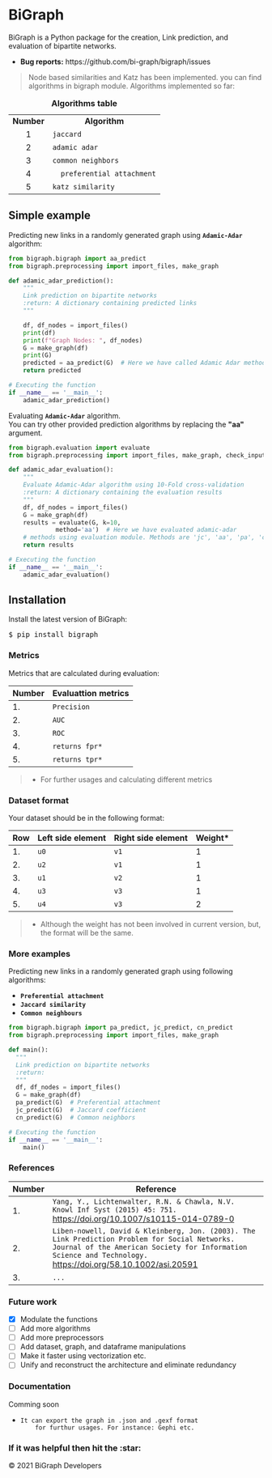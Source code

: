 <h1>BiGraph</h1>
<p>BiGraph is a Python package for the creation, Link prediction, and 
evaluation of bipartite networks.</p>

<ul>
<li><b>Bug reports:</b> https://github.com/bi-graph/bigraph/issues</li>
</ul>

> Node based similarities and Katz has been implemented. you can find algorithms in bigraph module.
Algorithms implemented so far:
  
<table>
<caption><b>Algorithms table</b></caption>
    <tr>
        <td><b>Number</b></td>
        <td align="center"><b>Algorithm</b></td>
    </tr>
    <tr>
        <td align="center">1</td>
        <td><code>jaccard</code></td>
    </tr>
    <tr>
        <td align="center">2</td>
        <td><code>adamic adar</code></td>
    </tr>
    <tr>
        <td align="center">3</td>
        <td><code>common neighbors</code></td>
    </tr>
    <tr>
        <td align="center">4</td>
        <td><code>	preferential attachment</code></td>
    </tr>
    <tr>
        <td align="center">5</td>
        <td><code>katz similarity</code></td>
    </tr>
</table>
 

<h2>Simple example</h2>
<p>Predicting new links in a randomly generated graph using 
<code><b>Adamic-Adar</b></code> algorithm:</p>

```python
from bigraph.bigraph import aa_predict
from bigraph.preprocessing import import_files, make_graph

def adamic_adar_prediction():
    """
    Link prediction on bipartite networks
    :return: A dictionary containing predicted links
    """

    df, df_nodes = import_files()
    print(df)
    print(f"Graph Nodes: ", df_nodes)
    G = make_graph(df)
    print(G)
    predicted = aa_predict(G)  # Here we have called Adamic Adar method from bigraph module
    return predicted

# Executing the function
if __name__ == '__main__':
    adamic_adar_prediction()
```
<p>Evaluating <code><b>Adamic-Adar</b></code> algorithm.<br>
You can try other provided prediction algorithms by replacing the <b>"aa"</b> argument.</p>

```python
from bigraph.evaluation import evaluate
from bigraph.preprocessing import import_files, make_graph, check_input_files

def adamic_adar_evaluation():
    """
    Evaluate Adamic-Adar algorithm using 10-Fold cross-validation 
    :return: A dictionary containing the evaluation results
    """
    df, df_nodes = import_files()
    G = make_graph(df)
    results = evaluate(G, k=10,
             method='aa')  # Here we have evaluated adamic-adar
    # methods using evaluation module. Methods are 'jc', 'aa', 'pa', 'cn'
    return results

# Executing the function
if __name__ == '__main__':
    adamic_adar_evaluation()
```

<h2>Installation</h2>
<p>Install the latest version of BiGraph:</p>
<pre>$ pip install bigraph</pre>

<h3>Metrics</h3>
<p>Metrics that are calculated during evaluation:</p>

| Number  | Evaluattion metrics           |
  | ------------- | -------------            |
  |       1.     |  `Precision`             |
  |       2.     | `AUC`        |
  |       3.     | `ROC`  |
  |       4.     | `returns fpr*`                |
  |       5.     | `returns tpr*`          |

> * For further usages and calculating different metrics

<h3>Dataset format</h3>
<p>Your dataset should be in the following format:</p>

| Row  | Left side element | Right side element | Weight* |
  | ------------- | ------------- | --- | --- |
  |       1.     | `u0` | `v1` | 1 |
  |       2.     | `u2` | `v1` | 1 |
  |       3.     | `u1` | `v2`| 1 |
  |       4.     | `u3` | `v3` | 1|
  |       5.     | `u4` | `v3` | 2 |

> * Although the weight has not been involved in current version, but, the format will be the same.

<h3>More examples</h3>
<p>Predicting new links in a randomly generated graph using following algorithms:</p>
<ul>
  <li><code><b>Preferential attachment</b></code></li>
  <li><code><b>Jaccard similarity</b></code></li>
  <li><code><b>Common neighbours</b></code></li>
</ul>

```python
from bigraph.bigraph import pa_predict, jc_predict, cn_predict
from bigraph.preprocessing import import_files, make_graph

def main():
  """
  Link prediction on bipartite networks
  :return:
  """
  df, df_nodes = import_files()
  G = make_graph(df)
  pa_predict(G)  # Preferential attachment
  jc_predict(G)  # Jaccard coefficient
  cn_predict(G)  # Common neighbors

# Executing the function
if __name__ == '__main__':
    main()
```
<h3>References</h3>

| Number  | Reference           |
  | ------------- | -------------            |
  |       1.     |  `Yang, Y., Lichtenwalter, R.N. & Chawla, N.V. Knowl Inf Syst (2015) 45: 751.` https://doi.org/10.1007/s10115-014-0789-0             |
  |       2.     | `Liben-nowell, David & Kleinberg, Jon. (2003). The Link Prediction Problem for Social Networks. Journal of the American Society for Information Science and Technology.` https://doi.org/58.10.1002/asi.20591 |
  |       3.     | `...`  |
  
<h3>Future work</h3>

- [x] Modulate the functions
- [ ] Add more algorithms
- [ ] Add more preprocessors
- [ ] Add dataset, graph, and dataframe manipulations
- [ ] Make it faster using vectorization etc.
- [ ] Unify and reconstruct the architecture and eliminate redundancy

<h3>Documentation</h3>
<p>Comming soon</p>


<ul>
  <li>
    <code>It can export the graph in .json and .gexf format 
    for furthur usages. For instance: Gephi etc.</code>
  </li>
</ul>


<h3>If it was helpful then hit the <span>:star:</span></h3>

<div class="footer">
        &copy; 2021 BiGraph Developers
</div>
